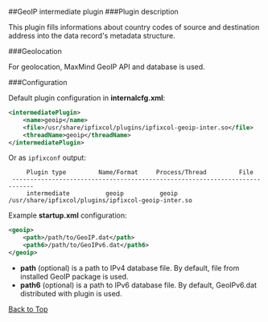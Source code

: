 ##<a name="top"></a>GeoIP intermediate plugin
###Plugin description

This plugin fills informations about country codes of source and destination address into the data record's metadata structure.

###Geolocation

For geolocation, MaxMind GeoIP API and database is used.

###Configuration

Default plugin configuration in **internalcfg.xml**:

```xml
<intermediatePlugin>
    <name>geoip</name>
    <file>/usr/share/ipfixcol/plugins/ipfixcol-geoip-inter.so</file>
    <threadName>geoip</threadName>
</intermediatePlugin>
```

Or as `ipfixconf` output:
  
```
     Plugin type         Name/Format     Process/Thread         File        
 ----------------------------------------------------------------------------
     intermediate          geoip          geoip        /usr/share/ipfixcol/plugins/ipfixcol-geoip-inter.so
```

Example **startup.xml** configuration:

```xml
<geoip>
	<path>/path/to/GeoIP.dat</path>
	<path6>/path/to/GeoIPv6.dat</path6>
</geoip>
```

*  **path** (optional) is a path to IPv4 database file. By default, file from installed GeoIP package is used.
*  **path6** (optional) is a path to IPv6 database file. By default, GeoIPv6.dat distributed with plugin is used.

[Back to Top](#top)
